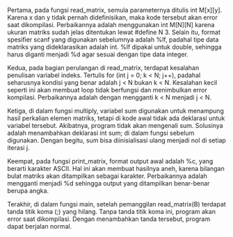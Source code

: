 Pertama, pada fungsi read_matrix, semula parameternya ditulis int M[x][y]. Karena x dan y tidak pernah didefinisikan, maka kode tersebut akan error saat dikompilasi. Perbaikannya adalah menggunakan int M[N][N] karena ukuran matriks sudah jelas ditentukan lewat #define N 3. Selain itu, format spesifier scanf yang digunakan sebelumnya adalah %lf, padahal tipe data matriks yang dideklarasikan adalah int. %lf dipakai untuk double, sehingga harus diganti menjadi %d agar sesuai dengan tipe data integer.

Kedua, pada bagian perulangan di read_matrix, terdapat kesalahan penulisan variabel indeks. Tertulis for (int j = 0; k < N; j++), padahal seharusnya kondisi yang benar adalah j < N bukan k < N. Kesalahan kecil seperti ini akan membuat loop tidak berfungsi dan menimbulkan error kompilasi. Perbaikannya adalah dengan mengganti k < N menjadi j < N.

Ketiga, di dalam fungsi multiply, variabel sum digunakan untuk menampung hasil perkalian elemen matriks, tetapi di kode awal tidak ada deklarasi untuk variabel tersebut. Akibatnya, program tidak akan mengenali sum. Solusinya adalah menambahkan deklarasi int sum; di dalam fungsi sebelum digunakan. Dengan begitu, sum bisa diinisialisasi ulang menjadi nol di setiap iterasi j.

Keempat, pada fungsi print_matrix, format output awal adalah %c, yang berarti karakter ASCII. Hal ini akan membuat hasilnya aneh, karena bilangan bulat matriks akan ditampilkan sebagai karakter. Perbaikannya adalah mengganti menjadi %d sehingga output yang ditampilkan benar-benar berupa angka.

Terakhir, di dalam fungsi main, setelah pemanggilan read_matrix(B) terdapat tanda titik koma (;) yang hilang. Tanpa tanda titik koma ini, program akan error saat dikompilasi. Dengan menambahkan tanda tersebut, program dapat berjalan normal.
